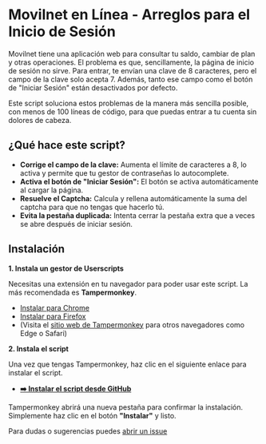 # Movilnet en Línea - Arreglos para el Inicio de Sesión

Movilnet tiene una aplicación web para consultar tu saldo, cambiar de plan y otras operaciones. El problema es que, sencillamente, la página de inicio de sesión no sirve. Para entrar, te envían una clave de 8 caracteres, pero el campo de la clave solo acepta 7. Además, tanto ese campo como el botón de "Iniciar Sesión" están desactivados por defecto.

Este script soluciona estos problemas de la manera más sencilla posible, con menos de 100 líneas de código, para que puedas entrar a tu cuenta sin dolores de cabeza.

## ¿Qué hace este script?

-   **Corrige el campo de la clave:** Aumenta el límite de caracteres a 8, lo activa y permite que tu gestor de contraseñas lo autocomplete.
-   **Activa el botón de "Iniciar Sesión":** El botón se activa automáticamente al cargar la página.
-   **Resuelve el Captcha:** Calcula y rellena automáticamente la suma del captcha para que no tengas que hacerlo tú.
-   **Evita la pestaña duplicada:** Intenta cerrar la pestaña extra que a veces se abre después de iniciar sesión.

## Instalación

**1. Instala un gestor de Userscripts**

Necesitas una extensión en tu navegador para poder usar este script. La más recomendada es **Tampermonkey**.

-   [Instalar para Chrome](https://chrome.google.com/webstore/detail/tampermonkey/dhdgffkkebhmkfjojejmpbldmpobfkfo)
-   [Instalar para Firefox](https://addons.mozilla.org/es/firefox/addon/tampermonkey/)
-   (Visita el [sitio web de Tampermonkey](https://www.tampermonkey.net/) para otros navegadores como Edge o Safari)

**2. Instala el script**

Una vez que tengas Tampermonkey, haz clic en el siguiente enlace para instalar el script.

-   **[➡️ Instalar el script desde GitHub](https://raw.githubusercontent.com/unibend/movilnet-inicio-de-sesion/main/movilnet.user.js)**

Tampermonkey abrirá una nueva pestaña para confirmar la instalación. Simplemente haz clic en el botón **"Instalar"** y listo.

Para dudas o sugerencias puedes [abrir un issue](https://github.com/unibend/movilnet-inicio-de-sesion/issues/new/choose)
